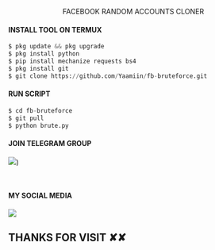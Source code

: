 <p align="center">
      FACEBOOK RANDOM ACCOUNTS CLONER
</p>

#### INSTALL TOOL ON TERMUX
```python
$ pkg update && pkg upgrade
$ pkg install python
$ pip install mechanize requests bs4
$ pkg install git
$ git clone https://github.com/Yaamiin/fb-bruteforce.git
```
#### RUN SCRIPT
```python
$ cd fb-bruteforce
$ git pull
$ python brute.py
```

#### JOIN TELEGRAM GROUP <br>
[![](https://img.shields.io/badge/Telegram-black?logo=Telegram&logoColor=blue&labelColor=black)](https://t.me/NetworkNavigator))

<br>

#### MY SOCIAL MEDIA

[![](https://img.shields.io/badge/Github-black?logo=Github&logoColor=red&labelColor=black)](https://github.com/Yaamiin) <br>



<h2> THANKS FOR VISIT ✘✘ <h2\>

